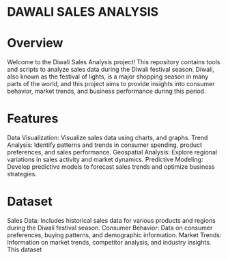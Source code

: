 # DAWALI SALES ANALYSIS
# Overview
Welcome to the Diwali Sales Analysis project! This repository contains tools and scripts to analyze sales data during the Diwali festival season. 
Diwali, also known as the festival of lights, is a major shopping season in many parts of the world,
and this project aims to provide insights into consumer behavior, market trends, and business performance during this period.
# Features
Data Visualization: Visualize sales data using charts, and graphs.
Trend Analysis: Identify patterns and trends in consumer spending, product preferences, and sales performance.
Geospatial Analysis: Explore regional variations in sales activity and market dynamics.
Predictive Modeling: Develop predictive models to forecast sales trends and optimize business strategies.
# Dataset
Sales Data: Includes historical sales data for various products and regions during the Diwali festival season.
Consumer Behavior: Data on consumer preferences, buying patterns, and demographic information.
Market Trends: Information on market trends, competitor analysis, and industry insights.
This dataset
